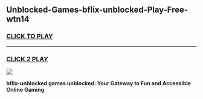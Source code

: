 
## Unblocked-Games-bflix-unblocked-Play-Free-wtn14
<h3>
<a href="https://premium76.site?title=bflix-unblocked&ref=18A1">CLICK TO PLAY</a></h3>
<hr>

<h3>
<a href="https://premium76.site?title=bflix-unblocked&ref=18A1">CLICK 2 PLAY</a>
  
</h3>

<a href="https://premium76.site?title=bflix-unblocked&ref=18A1"><img src="https://clearcache.store/games.png"></a>


**bflix-unblocked games unblocked: Your Gateway to Fun and Accessible Online Gaming**
